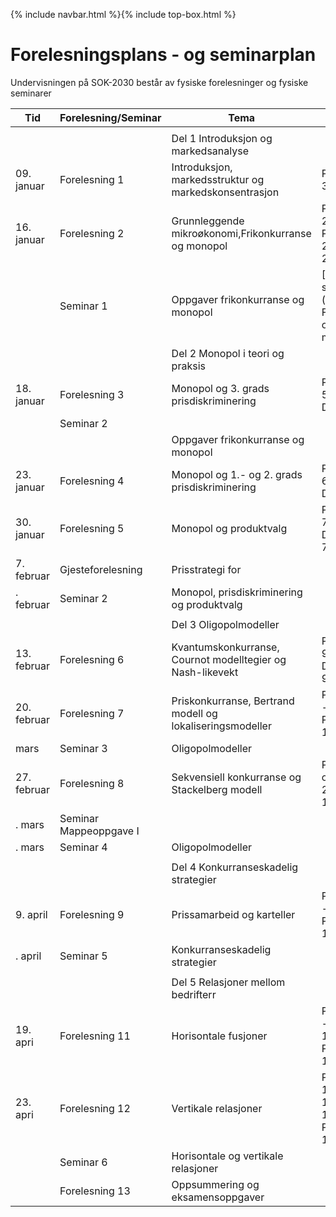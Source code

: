 {% include navbar.html %}{% include top-box.html %}
# Forelesningsplans - og seminarplan  
Undervisningen på SOK-2030 består av fysiske forelesninger og fysiske seminarer






| Tid        | Forelesning/Seminar      | Tema                   | Pensum         |
|------------|--------------|------------------------|----------------|
|   |    |   |   |
|            |  |Del 1 Introduksjon og markedsanalyse|    |
|09. januar  |Forelesning 1 |Introduksjon, markedsstruktur og markedskonsentrasjon            |PRN kap.1 og 3.1            
|16. januar  |Forelesning 2 |Grunnleggende mikroøkonomi,Frikonkurranse og monopol |PRN kap. 2.1 - 2.2 og 4.1, Python Del 1 - 2.1.1, 2.1.2 og 2.2|
|| Seminar 1  |   Oppgaver frikonkurranse og monopol |  [Oppgaver seminar 1](/Seminar 1 - Frikonkurranse og monopol.pdf)|
|            |              |Del 2 Monopol i teori og praksis|    |
|18. januar  |Forelesning 3 |Monopol og 3. grads prisdiskriminering            |PRN kap. 5.1 - 5.5, Python Del 2 - 5.3|  
|  |Seminar 2 | ||
|            |          | Oppgaver frikonkurranse og monopol|
|23. januar |Forelesning 4|Monopol og 1.- og 2. grads prisdiskriminering|PRN kap. 6.1 - 6.3 og Python Del 2 - 6.1|    
|30. januar |Forelesning 5|Monopol og produktvalg|PRN kap. 7.1 - 7.5 og Python Del 2 - 7.3 og 7.5|   
|7. februar |Gjesteforelesning |Prisstrategi for  ||   
|. februar |Seminar 2|Monopol, prisdiskriminering og produktvalg||   
|  |   |   |
|            |              |Del 3 Oligopolmodeller|    |
|13. februar|Forelesning 6 |Kvantumskonkurranse, Cournot modelltegier og Nash-likevekt   |PRN kap. 9.1 - 9.5 og Python Del 3 - 9.4 og 9.5|
|20. februar  |Forelesning 7 |Priskonkurranse, Bertrand modell og lokaliseringsmodeller |PRN kap. 10.1 - 10.4 og Python Del 3 - 10.2 og 10.3|
| mars |Seminar 3|Oligopolmodeller||    
|27. februar |Forelesning 8|Sekvensiell konkurranse og Stackelberg modell |PRN kap. 11 og Python Del 2 - 11.1 og 11.2|   
|. mars |Seminar Mappeoppgave I| | |   
|. mars |Seminar 4|Oligopolmodeller|| 
|   |   |
|            |              |Del 4 Konkurranseskadelig strategier|    |
|9. april|Forelesning 9 |Prissamarbeid og karteller          |PRN kap. 14.1 - 14.2 og Python Del 4 - 14.1 - 14.2| 
|. april |Seminar 5|Konkurranseskadelig strategier||    
|   |   | 
|      |      |Del 5 Relasjoner mellom bedrifterr|    |
|19. apri|Forelesning 11 |Horisontale fusjoner          |PRN kap. 15.1 - 15.2 og 15.5.1 og Python Del 5 - 15.1 - 15.2|      
|23. apri |Forelesning 12 |Vertikale relasjoner |PRN kap. kap. 16.1 – 16.3.1, 17.1 -17.3 og 18.1 – 18.2 og Python Del 5 - 1
| |Seminar 6|Horisontale og vertikale relasjoner||    
||Forelesning 13|Oppsummering og eksamensoppgaver ||   

